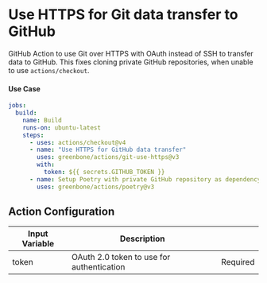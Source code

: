 # Use HTTPS for Git data transfer to GitHub

GitHub Action to use Git over HTTPS with OAuth instead of SSH to transfer data to GitHub. This fixes cloning private GitHub repositories, when unable to use `actions/checkout`.

#### Use Case

```yaml
jobs:
  build:
    name: Build
    runs-on: ubuntu-latest
    steps:
      - uses: actions/checkout@v4
      - name: "Use HTTPS for GitHub data transfer"
        uses: greenbone/actions/git-use-https@v3
        with:
          token: ${{ secrets.GITHUB_TOKEN }}
      - name: Setup Poetry with private GitHub repository as dependency
        uses: greenbone/actions/poetry@v3
```

## Action Configuration

| Input Variable          | Description                                                                     |          |
| ----------------------- | ------------------------------------------------------------------------------- | -------- |
| token                   | OAuth 2.0 token to use for authentication                                       | Required |
